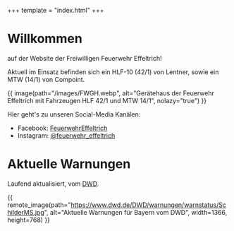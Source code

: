 +++
template = "index.html"
+++

# Willkommen

auf der Website der Freiwilligen Feuerwehr Effeltrich!

Aktuell im Einsatz befinden sich ein HLF-10 (42/1) von Lentner, sowie ein MTW (14/1) von Compoint.


{{ image(path="/images/FWGH.webp", alt="Gerätehaus der Feuerwehr Effeltrich mit Fahrzeugen HLF 42/1 und MTW 14/1", nolazy="true") }}
<!-- { { image(path="/images/FWGH.webp", width=914, height=686)} } -->

Hier geht's zu unseren Social-Media Kanälen:
- Facebook: [FeuerwehrEffeltrich](https://www.facebook.com/FeuerwehrEffeltrich)
- Instagram: [@feuerwehr_effeltrich](https://www.instagram.com/feuerwehr_effeltrich/)

# Aktuelle Warnungen

Laufend aktualisiert, vom [DWD](https://www.dwd.de/DE/Home/home_node.html).

{{ remote_image(path="https://www.dwd.de/DWD/warnungen/warnstatus/SchilderMS.jpg", alt="Aktuelle Warnungen für Bayern vom DWD", width=1366, height=768) }}
<!-- ![Aktuelle Warnungen für Bayern vom DWD](https://www.dwd.de/DWD/warnungen/warnstatus/SchilderMS.jpg) -->
